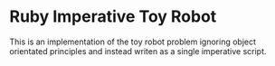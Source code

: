 # Ruby Imperative Toy Robot

This is an implementation of the toy robot problem ignoring object orientated principles and instead writen as a single imperative script.

